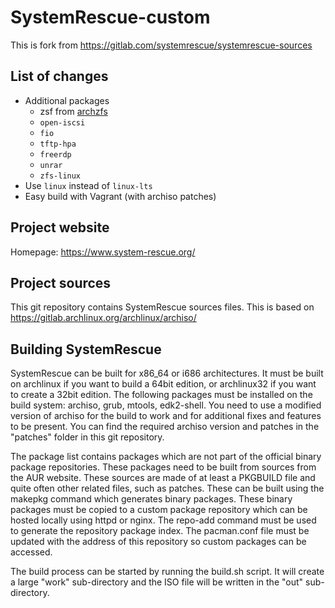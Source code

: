 # SystemRescue-custom

This is fork from https://gitlab.com/systemrescue/systemrescue-sources

## List of changes

 - Additional packages
   - zsf from [archzfs](https://github.com/archzfs/archzfs)
   - `open-iscsi`
   - `fio`
   - `tftp-hpa`
   - `freerdp`
   - `unrar`
   - `zfs-linux`
 - Use `linux` instead of `linux-lts`
 - Easy build with Vagrant (with archiso patches)

## Project website
Homepage: https://www.system-rescue.org/

## Project sources
This git repository contains SystemRescue sources files. This is based on
https://gitlab.archlinux.org/archlinux/archiso/

## Building SystemRescue
SystemRescue can be built for x86_64 or i686 architectures. It must be built
on archlinux if you want to build a 64bit edition, or archlinux32 if you want
to create a 32bit edition. The following packages must be installed on the
build system: archiso, grub, mtools, edk2-shell. You need to use a modified
version of archiso for the build to work and for additional fixes and features
to be present. You can find the required archiso version and patches in the
"patches" folder in this git repository.

The package list contains packages which are not part of the official binary
package repositories. These packages need to be built from sources from the AUR
website. These sources are made of at least a PKGBUILD file and quite often
other related files, such as patches. These can be built using the makepkg
command which generates binary packages. These binary packages must be copied to
a custom package repository which can be hosted locally using httpd or nginx.
The repo-add command must be used to generate the repository package index.
The pacman.conf file must be updated with the address of this repository so
custom packages can be accessed.

The build process can be started by running the build.sh script. It will create
a large "work" sub-directory and the ISO file will be written in the "out"
sub-directory.
